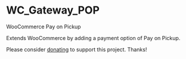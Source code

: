 # WC_Gateway_POP
WooCommerce Pay on Pickup

Extends WooCommerce by adding a payment option of Pay on Pickup.

Please consider [donating](https://paypal.me/djouija) to support this project. Thanks!
